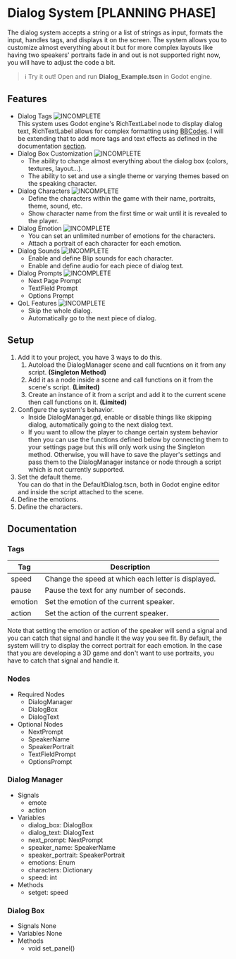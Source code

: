 # Dialog System [PLANNING PHASE]
The dialog system accepts a string or a list of strings as input, formats the input, handles tags,
and displays it on the screen. The system allows you to customize almost everything about it but for
more complex layouts like having two speakers' portraits fade in and out is not supported right now,
you will have to adjust the code a bit.

> ℹ️ Try it out!
> Open and run **Dialog_Example.tscn** in Godot engine.

## Features
- Dialog Tags ![INCOMPLETE](https://img.shields.io/badge/Incomplete-orange)
<br/>This system uses Godot engine's RichTextLabel node to display dialog text, RichTextLabel allows for
complex formatting using [BBCodes](https://docs.godotengine.org/en/stable/tutorials/ui/bbcode_in_richtextlabel.html).
I will be extending that to add more tags and text effects as defined in the documentation [section](#tags).
- Dialog Box Customization ![INCOMPLETE](https://img.shields.io/badge/Incomplete-orange)
	- The ability to change almost everything about the dialog box (colors, textures, layout...).
	- The ability to set and use a single theme or varying themes based on the speaking character.
- Dialog Characters ![INCOMPLETE](https://img.shields.io/badge/Incomplete-orange)
	- Define the characters within the game with their name, portraits, theme, sound, etc.
	- Show character name from the first time or wait until it is revealed to the player.
- Dialog Emotion ![INCOMPLETE](https://img.shields.io/badge/Incomplete-orange)
	- You can set an unlimited number of emotions for the characters.
	- Attach a portrait of each character for each emotion.
- Dialog Sounds ![INCOMPLETE](https://img.shields.io/badge/Incomplete-orange)
	- Enable and define Blip sounds for each character.
	- Enable and define audio for each piece of dialog text.
- Dialog Prompts ![INCOMPLETE](https://img.shields.io/badge/Incomplete-orange)
	- Next Page Prompt
	- TextField Prompt
	- Options Prompt
- QoL Features ![INCOMPLETE](https://img.shields.io/badge/Incomplete-orange)
	- Skip the whole dialog.
	- Automatically go to the next piece of dialog.

## Setup
1. Add it to your project, you have 3 ways to do this.
	1. Autoload the DialogManager scene and call fucntions on it from any script. **(Singleton Method)**
	2. Add it as a node inside a scene and call functions on it from the scene's script. **(Limited)**
	3. Create an instance of it from a script and add it to the current scene then call functions on it. **(Limited)**
2. Configure the system's behavior.
	- Inside DialogManager.gd, enable or disable things like skipping dialog, automatically going
	to the next dialog text.
	- If you want to allow the player to change certain system behavior then you can use the functions
	defined below by connecting them to your settings page but this will only work using the Singleton method.
	Otherwise, you will have to save the player's settings and pass them to the DialogManager instance or node
	through a script which is not currently supported.
3. Set the default theme.
<br/>You can do that in the DefaultDialog.tscn, both in Godot engine editor and inside the script
attached to the scene.
4. Define the emotions.
5. Define the characters.

## Documentation
### Tags
| Tag     | Description                                         |
|---------|-----------------------------------------------------|
| speed   | Change the speed at which each letter is displayed. |
| pause   | Pause the text for any number of seconds.           |
| emotion | Set the emotion of the current speaker.             |
| action  | Set the action of the current speaker.              |

Note that setting the emotion or action of the speaker will send a signal and you can catch that
signal and handle it the way you see fit. By default, the system will try to display the correct
portrait for each emotion. In the case that you are developing a 3D game and don't want to use
portraits, you have to catch that signal and handle it.
### Nodes
- Required Nodes
	- DialogManager
	- DialogBox
	- DialogText
- Optional Nodes
	- NextPrompt
	- SpeakerName
	- SpeakerPortrait
	- TextFieldPrompt
	- OptionsPrompt
### Dialog Manager
- Signals
	- emote
	- action
- Variables
	- dialog_box: DialogBox
	- dialog_text: DialogText
	- next_prompt: NextPrompt
	- speaker_name: SpeakerName
	- speaker_portrait: SpeakerPortrait
	- emotions: Enum
	- characters: Dictionary
	- speed: int
- Methods
	- setget: speed
### Dialog Box
- Signals
	None
- Variables
	None
- Methods
	- void set_panel()
